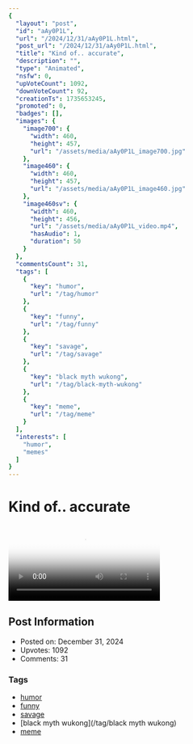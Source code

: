 ```yaml
---
{
  "layout": "post",
  "id": "aAy0P1L",
  "url": "/2024/12/31/aAy0P1L.html",
  "post_url": "/2024/12/31/aAy0P1L.html",
  "title": "Kind of.. accurate",
  "description": "",
  "type": "Animated",
  "nsfw": 0,
  "upVoteCount": 1092,
  "downVoteCount": 92,
  "creationTs": 1735653245,
  "promoted": 0,
  "badges": [],
  "images": {
    "image700": {
      "width": 460,
      "height": 457,
      "url": "/assets/media/aAy0P1L_image700.jpg"
    },
    "image460": {
      "width": 460,
      "height": 457,
      "url": "/assets/media/aAy0P1L_image460.jpg"
    },
    "image460sv": {
      "width": 460,
      "height": 456,
      "url": "/assets/media/aAy0P1L_video.mp4",
      "hasAudio": 1,
      "duration": 50
    }
  },
  "commentsCount": 31,
  "tags": [
    {
      "key": "humor",
      "url": "/tag/humor"
    },
    {
      "key": "funny",
      "url": "/tag/funny"
    },
    {
      "key": "savage",
      "url": "/tag/savage"
    },
    {
      "key": "black myth wukong",
      "url": "/tag/black-myth-wukong"
    },
    {
      "key": "meme",
      "url": "/tag/meme"
    }
  ],
  "interests": [
    "humor",
    "memes"
  ]
}
---
```


# Kind of.. accurate

<video controls playsinline loop poster="/assets/media/aAy0P1L_image460.jpg">
  <source src="/assets/media/aAy0P1L_video.mp4" type="video/mp4">
  Your browser does not support the video tag.
</video>

## Post Information

- Posted on: December 31, 2024
- Upvotes: 1092
- Comments: 31

### Tags

- [humor](/tag/humor)
- [funny](/tag/funny)
- [savage](/tag/savage)
- [black myth wukong](/tag/black myth wukong)
- [meme](/tag/meme)
